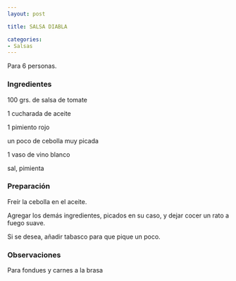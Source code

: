 ```yaml
---
layout: post

title: SALSA DIABLA

categories:
- Salsas
---
```

Para 6 personas.

<h3>Ingredientes</h3>

100 grs. de salsa de tomate

1 cucharada de aceite

1 pimiento rojo

un poco de cebolla muy picada

1 vaso de vino blanco

sal, pimienta

<h3>Preparación</h3>

Freír la cebolla en el aceite.

Agregar los demás ingredientes, picados en su caso, y dejar cocer un rato a fuego suave.

Si se desea, añadir tabasco para que pique un poco.

<h3>Observaciones</h3>

Para fondues y carnes a la brasa

